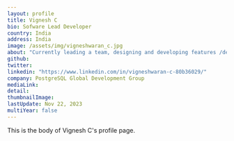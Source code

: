 ```yaml
---
layout: profile
title: Vignesh C
bio: Sofware Lead Developer
country: India
address: India
image: /assets/img/vigneshwaran_c.jpg
about: "Currently leading a team, designing and developing features /defect fixes for the open source PostgreSQL database. Write blogs on my feature that gets committed to the open source PostgreSQL database. Present talks on various topics in PostgreSQL conferences. Earlier was part of database tools for in-house databases. Lead a team, designed and developed features for the database tools of in-house databases. I was part of designing and developing features for an in-house database previously."
github:
twitter: 
linkedin: "https://www.linkedin.com/in/vigneshwaran-c-80b36029/"
company: PostgreSQL Global Development Group
mediaLink:
detail: 
thumbnailImage:
lastUpdate: Nov 22, 2023 
multiYear: false
---
```


This is the body of Vignesh C's profile page.
